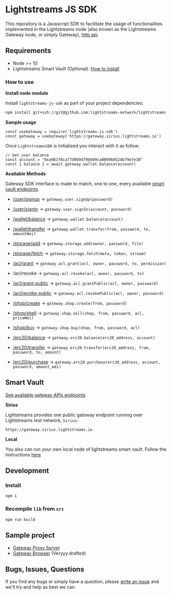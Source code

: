 # Lightstreams JS SDK

This repository is a Javascript SDK to facilitate the usage of functionalities
implemented in the Lightstreams node (also known as the Lightstreams Gateway node, or simply Gateway), [http api](https://docs.lightstreams.network/api-docs).

## Requirements
- Node >= 10
- Lightstreams Smart Vault (Optional). [How to install](https://docs.lightstreams.network/getting-started/install/)

### How to use

**Install node module**

Install `lightstreams-js-sdk` as part of your project dependencies:
```bash
npm install git+ssh://git@github.com:lightstreams-network/lightstreams-js-sdk#master --save
```

**Sample usage**
```
const useGateway = require('lightstreams-js-sdk')
const gateway = useGateway('https://gateway.sirius.lightstreams.io')
```

Once `LightstreamsSDK` is initialized you interact with it as follow:
```
// Get user balance
const account = "0xa981f8ca77d069d79b609ca0069b052db79e7e30"
const { balance } = await gateway.wallet.balance(account)
```

**Available Methods**

Gateway SDK interface is made to match, one to one, every available [smart vault endpoints](https://docs.lightstreams.network/api-docs).

- [/user/signup](https://docs.lightstreams.network/api-docs/#operation/userSignup)  ->  `gateway.user.signUp(password)`
- [/user/signin](https://docs.lightstreams.network/api-docs/#operation/userSignin)  ->  `gateway.user.signIn(account, password)`

- [/wallet/balance](https://docs.lightstreams.network/api-docs/#operation/walletBalance)    ->  `gateway.wallet.balance(account)`
- [/wallet/transfer](https://docs.lightstreams.network/api-docs/#operation/walletTransfer)  ->  `gateway.wallet.transfer(from, password, to, amountWei)`

- [/storage/add](https://docs.lightstreams.network/api-docs/#tag/Storage)   ->  `gateway.storage.add(owner, password, file)`
- [/storage/fetch](https://docs.lightstreams.network/api-docs/#operation/storageFetch)  ->  `gateway.storage.fetch(meta, token, stream)`

- [/acl/grant](https://docs.lightstreams.network/api-docs/#operation/aclGrant)  ->  `gateway.acl.grant(acl, owner, password, to, permission)`
- /acl/revoke   ->  `gateway.acl.revoke(acl, owner, password, to)`
- [/acl/grant-public](https://docs.lightstreams.network/api-docs/#operation/aclGrantPublic) ->  `gateway.acl.grantPublic(acl, owner, password)`
- [/acl/revoke-public](https://docs.lightstreams.network/api-docs/#operation/aclRevoke)    ->  `gateway.acl.revokePublic(acl, owner, password)`

- [/shop/create](https://docs.lightstreams.network/api-docs/#operation/shopCreate)  ->  `gateway.shop.create(from, password)`
- [/shop/shell](https://docs.lightstreams.network/api-docs/#operation/shopSell) ->  `gateway.shop.sell(shop, from, password, acl, priceWei)`
- [/shop/buy](https://docs.lightstreams.network/api-docs/#operation/shopBuy)    ->  `gateway.shop.buy(shop, from, password, acl)`

- [/erc20/balance](https://docs.lightstreams.network/api-docs/#operation/erc20Balance)  ->  `gateway.erc20.balance(erc20_address, account)`
- [/erc20/transfer](https://docs.lightstreams.network/api-docs/#operation/erc20Transfer)    ->  `gateway.erc20.transfer(erc20_address, from, password, to, amount)`
- [/erc20/purchase](https://docs.lightstreams.network/api-docs/#operation/erc20Purchase)    -> `gateway.erc20.purchase(erc20_address, account, password, amount_wei)`

## Smart Vault

[See available gateway APIs endpoints](#available-gateway-apis)

**Sirius**

Lightstreams provides one public gateway endpoint running over Lightstreams test network, `Sirius`:
```
https://gateway.sirius.lightstreams.io
```

**Local**

You also can run your own local node of lightstreams smart vault. Follow the instructions [here](https://docs.lightstreams.network/getting-started/quick-start/#running-lightstreams-node)

## Development

### Install
```
npm i
```

### Recompile `lib` from `src`
```
npm run build
```

## Sample project
- [Gateway Proxy Server](https://github.com/lightstreams-network/lightstreams-js-sdk/tree/master/example/gateway-proxy)
- [Gateway Browser](https://github.com/lightstreams-network/lightstreams-js-sdk/tree/master/example/gateway-proxy) (Veryyy drafted)

## Bugs, Issues, Questions
If you find any bugs or simply have a question, please [write an issue](https://github.com/lightstreams-network/lightstreams-js-sdk/issues) and we'll try and help as best we can.

